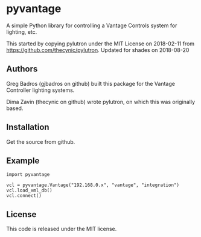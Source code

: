 pyvantage
=========
A simple Python library for controlling a Vantage Controls system for lighting, etc.

This started by copying pylutron under the MIT License on 2018-02-11 from https://github.com/thecynic/pylutron.
Updated for shades on 2018-08-20

Authors
-------
Greg Badros (gjbadros on github) built this package for the Vantage Controller lighting systems.

Dima Zavin (thecynic on github) wrote pylutron, on which this was originally based.



Installation
------------

Get the source from github.


Example
-------
    import pyvantage

    vcl = pyvantage.Vantage("192.168.0.x", "vantage", "integration")
    vcl.load_xml_db()
    vcl.connect()


License
-------
This code is released under the MIT license.
